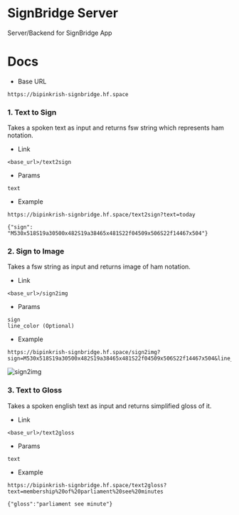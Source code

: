 # SignBridge Server

Server/Backend for SignBridge App

# Docs

* Base URL

```
https://bipinkrish-signbridge.hf.space
```

### 1. Text to Sign

Takes a spoken text as input and returns fsw string which represents ham notation.

* Link

```
<base_url>/text2sign
```

* Params
  
```
text
```

* Example

```
https://bipinkrish-signbridge.hf.space/text2sign?text=today
```

```
{"sign": "M530x518S19a30500x482S19a38465x481S22f04509x506S22f14467x504"}
```

### 2. Sign to Image

Takes a fsw string as input and returns image of ham notation.

* Link

```
<base_url>/sign2img
```

* Params
  
```
sign
line_color (Optional)
```

* Example

```
https://bipinkrish-signbridge.hf.space/sign2img?sign=M530x518S19a30500x482S19a38465x481S22f04509x506S22f14467x504&line_color=10,23,122,255
```

![sign2img](https://github.com/SignBridgeApp/server/assets/87369440/c4cb6a05-fc47-4a6b-b324-91e0c2327451)

### 3. Text to Gloss

Takes a spoken english text as input and returns simplified gloss of it.

* Link

```
<base_url>/text2gloss
```

* Params
  
```
text
```

* Example

```
https://bipinkrish-signbridge.hf.space/text2gloss?text=membership%20of%20parliament%20see%20minutes
```

```
{"gloss":"parliament see minute"}
```
